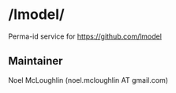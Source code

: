 # /lmodel/

Perma-id service for https://github.com/lmodel

## Maintainer

Noel McLoughlin (noel.mcloughlin AT gmail.com)
